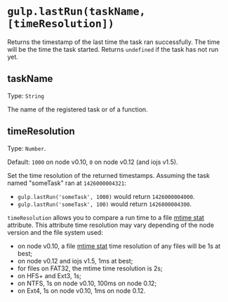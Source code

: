 <!-- front-matter
id: api-lastRun
title: lastRun()
hide_title: true
sidebar_label: lastRun()
-->

# `gulp.lastRun(taskName, [timeResolution])`

Returns the timestamp of the last time the task ran successfully. The time
will be the time the task started. Returns `undefined` if the task has
not run yet.

## taskName

Type: `String`

The name of the registered task or of a function.

## timeResolution

Type: `Number`.

Default: `1000` on node v0.10, `0` on node v0.12 (and iojs v1.5).

Set the time resolution of the returned timestamps. Assuming
the task named "someTask" ran at `1426000004321`:

- `gulp.lastRun('someTask', 1000)` would return `1426000004000`.
- `gulp.lastRun('someTask', 100)` would return `1426000004300`.

`timeResolution` allows you to compare a run time to a file [mtime stat][fs stats]
attribute. This attribute time resolution may vary depending of the node version
and the file system used:

- on node v0.10, a file [mtime stat][fs stats] time resolution of any files will be 1s at best;
- on node v0.12 and iojs v1.5, 1ms at best;
- for files on FAT32, the mtime time resolution is 2s;
- on HFS+ and Ext3, 1s;
- on NTFS, 1s on node v0.10, 100ms on node 0.12;
- on Ext4, 1s on node v0.10, 1ms on node 0.12.

[fs stats]: https://nodejs.org/api/fs.html#fs_class_fs_stats
